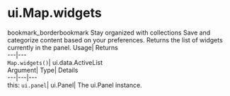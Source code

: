  
#  ui.Map.widgets 
bookmark_borderbookmark Stay organized with collections  Save and categorize content based on your preferences.
Returns the list of widgets currently in the panel. 
Usage| Returns  
---|---  
`Map.widgets()`| ui.data.ActiveList  
Argument| Type| Details  
---|---|---  
this: `ui.panel`| ui.Panel| The ui.Panel instance.  
